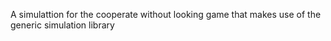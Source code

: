 A simulattion for the cooperate without looking game that makes use of the generic simulation library
